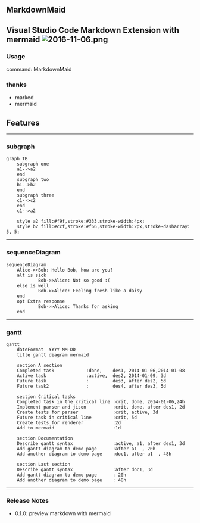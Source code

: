 ## MarkdownMaid 
Visual Studio Code Markdown Extension with mermaid
![2016-11-06.png](https://qiita-image-store.s3.amazonaws.com/0/145884/3300f318-b590-d381-7ef1-9210d671c9b6.png)
---

### Usage
command: MarkdownMaid

### thanks
* marked
* mermaid

## Features
---
### subgraph
```mermaid
graph TB
	subgraph one
	a1-->a2
	end
	subgraph two
	b1-->b2
	end
	subgraph three
	c1-->c2
	end
	c1-->a2

	style a2 fill:#f9f,stroke:#333,stroke-width:4px;
	style b2 fill:#ccf,stroke:#f66,stroke-width:2px,stroke-dasharray: 5, 5;
```

---
### sequenceDiagram
```mermaid
sequenceDiagram
	Alice->>Bob: Hello Bob, how are you?
	alt is sick
			Bob->>Alice: Not so good :(
	else is well
			Bob->>Alice: Feeling fresh like a daisy
	end
	opt Extra response
			Bob->>Alice: Thanks for asking
	end
```

---
### gantt
```mermaid
gantt
	dateFormat  YYYY-MM-DD
	title gantt diagram mermaid

	section A section
	Completed task            :done,    des1, 2014-01-06,2014-01-08
	Active task               :active,  des2, 2014-01-09, 3d
	Future task               :         des3, after des2, 5d
	Future task2              :         des4, after des3, 5d

	section Critical tasks
	Completed task in the critical line :crit, done, 2014-01-06,24h
	Implement parser and jison          :crit, done, after des1, 2d
	Create tests for parser             :crit, active, 3d
	Future task in critical line        :crit, 5d
	Create tests for renderer           :2d
	Add to mermaid                      :1d

	section Documentation
	Describe gantt syntax               :active, a1, after des1, 3d
	Add gantt diagram to demo page      :after a1  , 20h
	Add another diagram to demo page    :doc1, after a1  , 48h

	section Last section
	Describe gantt syntax               :after doc1, 3d
	Add gantt diagram to demo page      : 20h
	Add another diagram to demo page    : 48h
```
---
### Release Notes
* 0.1.0: preview markdown with mermaid